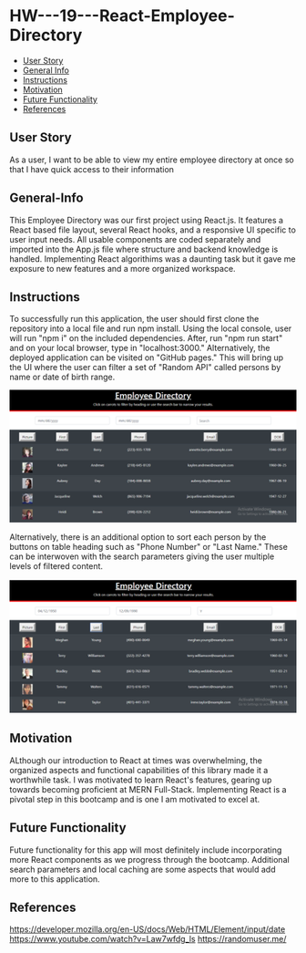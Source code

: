# HW---19---React-Employee-Directory

- [User Story](#User-Story)
- [General Info](#General-Info)
- [Instructions](#Instructions)
- [Motivation](#Motivation)
- [Future Functionality](#Future-Functionality)
- [References](#References)

## User Story

As a user,
I want to be able to view my entire employee directory at once
so that I have quick access to their information

## General-Info

This Employee Directory was our first project using React.js. It features a React based file layout, several React hooks, and a responsive UI specific to user input needs. All usable components are coded separately and imported into the App.js file where structure and backend knowledge is handled. Implementing React algorithims was a daunting task but it gave me exposure to new features and a more organized workspace.

## Instructions

To successfully run this application, the user should first clone the repository into a local file and run npm install. Using the local console, user will run "npm i" on the included dependencies. After, run "npm run start" and on your local browser, type in "localhost:3000." Alternatively, the deployed application can be visited on "GitHub pages." This will bring up the UI where the user can filter a set of "Random API" called persons by name or date of birth range.

![Main-Page-UI](react-employee-directory/public/mainpage.png)

Alternatively, there is an additional option to sort each person by the buttons on table heading such as "Phone Number" or "Last Name." These can be interwoven with the search parameters giving the user multiple levels of filtered content.

![Filtered Results](filtered.png)

## Motivation

ALthough our introduction to React at times was overwhelming, the organized aspects and functional capabilities of this library made it a worthwhile task. I was motivated to learn React's features, gearing up towards becoming proficient at MERN Full-Stack. Implementing React is a pivotal step in this bootcamp and is one I am motivated to excel at.

## Future Functionality

Future functionality for this app will most definitely include incorporating more React components as we progress through the bootcamp. Additional search parameters and local caching are some aspects that would add more to this application.

## References

https://developer.mozilla.org/en-US/docs/Web/HTML/Element/input/date
https://www.youtube.com/watch?v=Law7wfdg_ls
https://randomuser.me/
